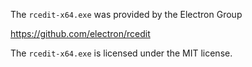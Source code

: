 The `rcedit-x64.exe` was provided by the Electron Group

https://github.com/electron/rcedit

The `rcedit-x64.exe` is licensed under the MIT license.